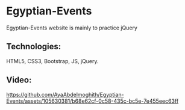 # Egyptian-Events
Egyptian-Events website is mainly to practice jQuery

## Technologies:
HTML5, CSS3, Bootstrap, JS, jQuery.

## Video: 
https://github.com/AyaAbdelmoghith/Egyptian-Events/assets/105630381/b68e62cf-0c58-435c-bc5e-7e455eec63ff

